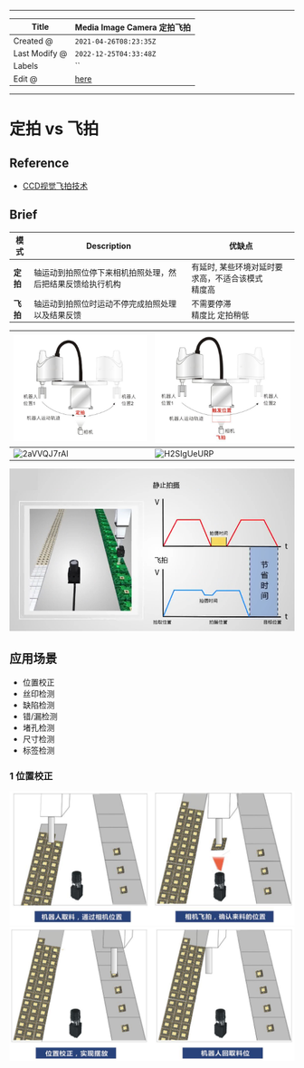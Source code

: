 -----

| Title         | Media Image Camera 定拍飞拍                              |
| ------------- | ---------------------------------------------------- |
| Created @     | `2021-04-26T08:23:35Z`                               |
| Last Modify @ | `2022-12-25T04:33:48Z`                               |
| Labels        | \`\`                                                 |
| Edit @        | [here](https://github.com/junxnone/aiwiki/issues/38) |

-----

# 定拍 vs 飞拍

## Reference

  - [CCD视觉飞拍技术](http://www.julivision.com/news/436.html)

## Brief

| 模式     | Description                   | 优缺点                           |
| ------ | ----------------------------- | ----------------------------- |
| **定拍** | 轴运动到拍照位停下来相机拍照处理，然后把结果反馈给执行机构 | 有延时, 某些环境对延时要求高，不适合该模式<br>精度高 |
| **飞拍** | 轴运动到拍照位时运动不停完成拍照处理以及结果反馈      | 不需要停滞<br>精度比 定拍稍低             |

| ![image](media/5902bcea0b7460acccece19eba5923019ca9b9eb.png)      | ![image](media/24f945325347dd090a6cc551c139240a451b0498.png)      |
| ----------------------------------------------------------------- | ----------------------------------------------------------------- |
| ![2aVVQJ7rAl](media/93434d7a9bcca8a9d3d521c73539eb1ddb879954.gif) | ![H2SIgUeURP](media/11cea8f0a61e0e11a10beec3197ec9062032e716.gif) |

![image](media/b4c8a4a33c6dbd55d307db71a438b0bb872d608b.png)

## 应用场景

  - 位置校正
  - 丝印检测
  - 缺陷检测
  - 错/漏检测
  - 堵孔检测
  - 尺寸检测
  - 标签检测

### 1 位置校正

![image](media/d2232de945aa066f213ac46c3c1b0c3841e359aa.png)
![image](media/e399e299fa3634528cfd332f455770ad5ed8d260.png)
